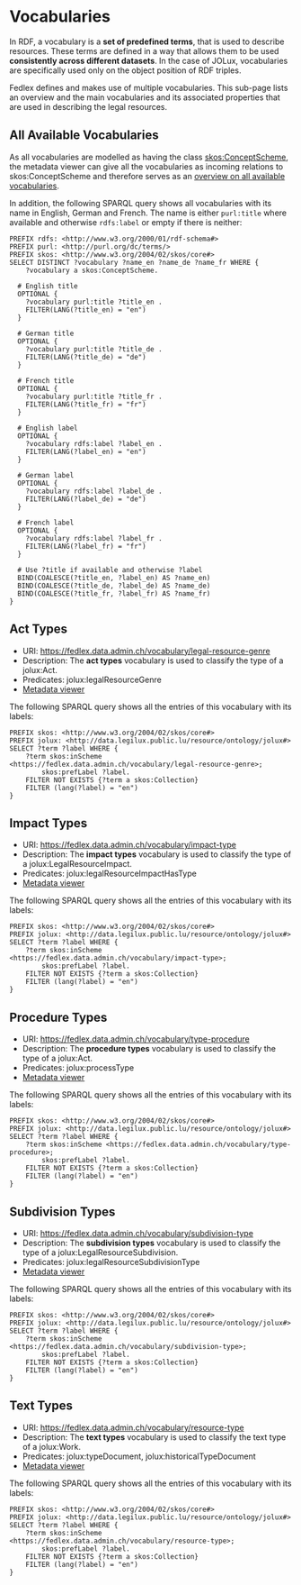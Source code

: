 # Vocabularies

In RDF, a vocabulary is a **set of predefined terms**, that is used to describe resources. These terms are defined in a way that allows them to be used **consistently across different datasets**. In the case of JOLux, vocabularies are specifically used only on the object position of RDF triples.

Fedlex defines and makes use of multiple vocabularies. This sub-page lists an overview and the main vocabularies and its associated properties that are used in describing the legal resources.

## All Available Vocabularies

As all vocabularies are modelled as having the class [skos:ConceptScheme](https://www.w3.org/TR/skos-reference/#schemes), the metadata viewer can give all the vocabularies as incoming relations to skos:ConceptScheme and therefore serves as an [overview on all available vocabularies](https://fedlex.data.admin.ch/de-CH/metadata?value=http:%2F%2Fwww.w3.org%2F2004%2F02%2Fskos%2Fcore%23ConceptScheme).

In addition, the following SPARQL query shows all vocabularies with its name in English, German and French. The name is either `purl:title` where available and otherwise `rdfs:label` or empty if there is neither:

```sparql
PREFIX rdfs: <http://www.w3.org/2000/01/rdf-schema#>
PREFIX purl: <http://purl.org/dc/terms/>
PREFIX skos: <http://www.w3.org/2004/02/skos/core#>
SELECT DISTINCT ?vocabulary ?name_en ?name_de ?name_fr WHERE {
    ?vocabulary a skos:ConceptScheme.
  
  # English title
  OPTIONAL {
    ?vocabulary purl:title ?title_en .
    FILTER(LANG(?title_en) = "en")
  }
  
  # German title
  OPTIONAL {
    ?vocabulary purl:title ?title_de .
    FILTER(LANG(?title_de) = "de")
  }
  
  # French title
  OPTIONAL {
    ?vocabulary purl:title ?title_fr .
    FILTER(LANG(?title_fr) = "fr")
  }
  
  # English label
  OPTIONAL {
    ?vocabulary rdfs:label ?label_en .
    FILTER(LANG(?label_en) = "en")
  }
  
  # German label
  OPTIONAL {
    ?vocabulary rdfs:label ?label_de .
    FILTER(LANG(?label_de) = "de")
  }
  
  # French label
  OPTIONAL {
    ?vocabulary rdfs:label ?label_fr .
    FILTER(LANG(?label_fr) = "fr")
  }
  
  # Use ?title if available and otherwise ?label
  BIND(COALESCE(?title_en, ?label_en) AS ?name_en)
  BIND(COALESCE(?title_de, ?label_de) AS ?name_de)
  BIND(COALESCE(?title_fr, ?label_fr) AS ?name_fr)
}
```

## Act Types

- URI: https://fedlex.data.admin.ch/vocabulary/legal-resource-genre
- Description: The **act types** vocabulary is used to classify the type of a jolux:Act.
- Predicates: jolux:legalResourceGenre
- [Metadata viewer](https://fedlex.data.admin.ch/en-CH/metadata?value=https:%2F%2Ffedlex.data.admin.ch%2Fvocabulary%2Flegal-resource-genre)

The following SPARQL query shows all the entries of this vocabulary with its labels:

```sparql
PREFIX skos: <http://www.w3.org/2004/02/skos/core#>
PREFIX jolux: <http://data.legilux.public.lu/resource/ontology/jolux#>
SELECT ?term ?label WHERE {
    ?term skos:inScheme <https://fedlex.data.admin.ch/vocabulary/legal-resource-genre>;
        skos:prefLabel ?label.
    FILTER NOT EXISTS {?term a skos:Collection}
    FILTER (lang(?label) = "en")
}
```

## Impact Types

- URI: https://fedlex.data.admin.ch/vocabulary/impact-type
- Description: The **impact types** vocabulary is used to classify the type of a jolux:LegalResourceImpact.
- Predicates: jolux:legalResourceImpactHasType
- [Metadata viewer](https://fedlex.data.admin.ch/en-CH/metadata?value=https:%2F%2Ffedlex.data.admin.ch%2Fvocabulary%2Fimpact-type)

The following SPARQL query shows all the entries of this vocabulary with its labels:

```sparql
PREFIX skos: <http://www.w3.org/2004/02/skos/core#>
PREFIX jolux: <http://data.legilux.public.lu/resource/ontology/jolux#>
SELECT ?term ?label WHERE {
    ?term skos:inScheme <https://fedlex.data.admin.ch/vocabulary/impact-type>;
        skos:prefLabel ?label.
    FILTER NOT EXISTS {?term a skos:Collection}
    FILTER (lang(?label) = "en")
}
```

## Procedure Types

- URI: https://fedlex.data.admin.ch/vocabulary/type-procedure
- Description: The **procedure types** vocabulary is used to classify the type of a jolux:Act.
- Predicates: jolux:processType
- [Metadata viewer](https://fedlex.data.admin.ch/en-CH/metadata?value=https:%2F%2Ffedlex.data.admin.ch%2Fvocabulary%2Ftype-procedure)

The following SPARQL query shows all the entries of this vocabulary with its labels:

```sparql
PREFIX skos: <http://www.w3.org/2004/02/skos/core#>
PREFIX jolux: <http://data.legilux.public.lu/resource/ontology/jolux#>
SELECT ?term ?label WHERE {
    ?term skos:inScheme <https://fedlex.data.admin.ch/vocabulary/type-procedure>;
        skos:prefLabel ?label.
    FILTER NOT EXISTS {?term a skos:Collection}
    FILTER (lang(?label) = "en")
}
```

## Subdivision Types

- URI: https://fedlex.data.admin.ch/vocabulary/subdivision-type
- Description: The **subdivision types** vocabulary is used to classify the type of a jolux:LegalResourceSubdivision.
- Predicates: jolux:legalResourceSubdivisionType
- [Metadata viewer](https://fedlex.data.admin.ch/en-CH/metadata?value=https:%2F%2Ffedlex.data.admin.ch%2Fvocabulary%2Fsubdivision-type)

The following SPARQL query shows all the entries of this vocabulary with its labels:

```sparql
PREFIX skos: <http://www.w3.org/2004/02/skos/core#>
PREFIX jolux: <http://data.legilux.public.lu/resource/ontology/jolux#>
SELECT ?term ?label WHERE {
    ?term skos:inScheme <https://fedlex.data.admin.ch/vocabulary/subdivision-type>;
        skos:prefLabel ?label.
    FILTER NOT EXISTS {?term a skos:Collection}
    FILTER (lang(?label) = "en")
}
```

## Text Types

- URI: https://fedlex.data.admin.ch/vocabulary/resource-type
- Description: The **text types** vocabulary is used to classify the text type of a jolux:Work.
- Predicates: jolux:typeDocument, jolux:historicalTypeDocument
- [Metadata viewer](https://fedlex.data.admin.ch/en-CH/metadata?value=https:%2F%2Ffedlex.data.admin.ch%2Fvocabulary%2Fresource-type)

The following SPARQL query shows all the entries of this vocabulary with its labels:

```sparql
PREFIX skos: <http://www.w3.org/2004/02/skos/core#>
PREFIX jolux: <http://data.legilux.public.lu/resource/ontology/jolux#>
SELECT ?term ?label WHERE {
    ?term skos:inScheme <https://fedlex.data.admin.ch/vocabulary/resource-type>;
        skos:prefLabel ?label.
    FILTER NOT EXISTS {?term a skos:Collection}
    FILTER (lang(?label) = "en")
}
```
